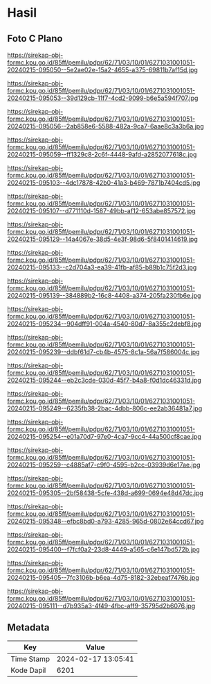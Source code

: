 # Hasil

## Foto C Plano

https://sirekap-obj-formc.kpu.go.id/85ff/pemilu/pdpr/62/71/03/10/01/6271031001051-20240215-095050--5e2ae02e-15a2-4655-a375-69811b7af15d.jpg

https://sirekap-obj-formc.kpu.go.id/85ff/pemilu/pdpr/62/71/03/10/01/6271031001051-20240215-095053--39d129cb-11f7-4cd2-9099-b6e5a594f707.jpg

https://sirekap-obj-formc.kpu.go.id/85ff/pemilu/pdpr/62/71/03/10/01/6271031001051-20240215-095056--2ab858e6-5588-482a-9ca7-6aae8c3a3b6a.jpg

https://sirekap-obj-formc.kpu.go.id/85ff/pemilu/pdpr/62/71/03/10/01/6271031001051-20240215-095059--ff1329c8-2c6f-4448-9afd-a2852077618c.jpg

https://sirekap-obj-formc.kpu.go.id/85ff/pemilu/pdpr/62/71/03/10/01/6271031001051-20240215-095103--4dc17878-42b0-41a3-b469-7871b7404cd5.jpg

https://sirekap-obj-formc.kpu.go.id/85ff/pemilu/pdpr/62/71/03/10/01/6271031001051-20240215-095107--d771110d-1587-49bb-af12-653abe857572.jpg

https://sirekap-obj-formc.kpu.go.id/85ff/pemilu/pdpr/62/71/03/10/01/6271031001051-20240215-095129--14a4067e-38d5-4e3f-98d6-5f8401414619.jpg

https://sirekap-obj-formc.kpu.go.id/85ff/pemilu/pdpr/62/71/03/10/01/6271031001051-20240215-095133--c2d704a3-ea39-41fb-af85-b89b1c75f2d3.jpg

https://sirekap-obj-formc.kpu.go.id/85ff/pemilu/pdpr/62/71/03/10/01/6271031001051-20240215-095139--384889b2-16c8-4408-a374-205fa230fb6e.jpg

https://sirekap-obj-formc.kpu.go.id/85ff/pemilu/pdpr/62/71/03/10/01/6271031001051-20240215-095234--904dff91-004a-4540-80d7-8a355c2debf8.jpg

https://sirekap-obj-formc.kpu.go.id/85ff/pemilu/pdpr/62/71/03/10/01/6271031001051-20240215-095239--ddbf61d7-cb4b-4575-8c1a-56a7f586004c.jpg

https://sirekap-obj-formc.kpu.go.id/85ff/pemilu/pdpr/62/71/03/10/01/6271031001051-20240215-095244--eb2c3cde-030d-45f7-b4a8-f0d1dc46331d.jpg

https://sirekap-obj-formc.kpu.go.id/85ff/pemilu/pdpr/62/71/03/10/01/6271031001051-20240215-095249--6235fb38-2bac-4dbb-806c-ee2ab36481a7.jpg

https://sirekap-obj-formc.kpu.go.id/85ff/pemilu/pdpr/62/71/03/10/01/6271031001051-20240215-095254--e01a70d7-97e0-4ca7-9cc4-44a500cf8cae.jpg

https://sirekap-obj-formc.kpu.go.id/85ff/pemilu/pdpr/62/71/03/10/01/6271031001051-20240215-095259--c4885af7-c9f0-4595-b2cc-03939d6e17ae.jpg

https://sirekap-obj-formc.kpu.go.id/85ff/pemilu/pdpr/62/71/03/10/01/6271031001051-20240215-095305--2bf58438-5cfe-438d-a699-0694e48d47dc.jpg

https://sirekap-obj-formc.kpu.go.id/85ff/pemilu/pdpr/62/71/03/10/01/6271031001051-20240215-095348--efbc8bd0-a793-4285-965d-0802e64ccd67.jpg

https://sirekap-obj-formc.kpu.go.id/85ff/pemilu/pdpr/62/71/03/10/01/6271031001051-20240215-095400--f7fcf0a2-23d8-4449-a565-c6e147bd572b.jpg

https://sirekap-obj-formc.kpu.go.id/85ff/pemilu/pdpr/62/71/03/10/01/6271031001051-20240215-095405--7fc3106b-b6ea-4d75-8182-32ebeaf7476b.jpg

https://sirekap-obj-formc.kpu.go.id/85ff/pemilu/pdpr/62/71/03/10/01/6271031001051-20240215-095111--d7b935a3-4f49-4fbc-aff9-35795d2b6076.jpg


## Metadata

| Key        | Value               |
| ---------- | ------------------- |
| Time Stamp | 2024-02-17 13:05:41 |
| Kode Dapil | 6201                |



